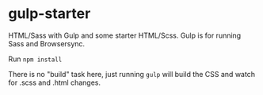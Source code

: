 # gulp-starter
HTML/Sass with Gulp and some starter HTML/Scss. Gulp is for running Sass and Browsersync.

Run `npm install`

There is no "build" task here, just running `gulp` will build the CSS and watch for .scss and .html changes.
